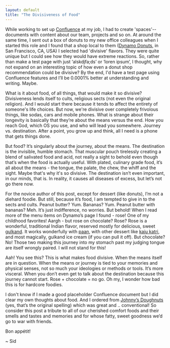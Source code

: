 ```yaml
---
layout: default
title: "The Divisiveness of Food"
---
```

 

While working to set up [Confluence](https://www.atlassian.com/software/confluence) at my job, I had to create 'spaces'-- documents with content about our team, projects and so on. At around the same time, I sent out a box of donuts to my new office colleagues when I started this role and I found that a shop local to them ([Dynamo Donuts](https://dynamodonut.com/), in San Francisco, CA, USA) I selected had 'divisive' flavors. They were quite unique but I could see how they would have extreme reactions. So, rather than make a test page with just ‘alskdjfa;ds’ or ‘loren ipsum’, I thought, why not expand on an interesting topic of how even a donut shop recommendation could be divisive? By the end, I'd have a test page using Confluence features and I’ll be 0.0001% better at understanding and writing. Maybe.

What is it about food, of all things, that would make it so divisive? Divisiveness lends itself to cults, religious sects (not even the original religion). And I would start there because it tends to affect the entirety of someone's life choices. But now, we're divisive over completely frivolous things, like sodas, cars and mobile phones. What is strange about their longevity is basically that they’re about the means versus the end. How you reach God, which OS you use, and who will lead you somewhere. Journey vs. destination. After a point, you grow up and think, all I need is a phone that gets things done.

But food? It’s singularly about the journey, about the means. The destination is the invisible, humble stomach. That muscular pouch tirelessly creating a blend of salivated food and acid, not really a sight to behold even though that’s when the food is actually useful. With plated, culinary grade food, it’s all about the means - the tongue, the palate, the chew, the whiff and the sight. Maybe that's why it's so divisive. The destination isn’t even important, in our minds, that is. In reality, it causes all diseases of excess, but let’s not go there now.

For the novice author of this post, except for dessert (like donuts), I’m not a diehard foodie. But still, because it’s food, I am tempted to give in to the sects and cults. Peanut butter? Yum. Bananas? Yum. Peanut butter with bananas? Meh. It’s just indifference, no worries. But behold! When I read more of the menu items on Dynamo’s page I found - rose! One of my childhood favorites! Aargh - but rose on chocolate? Rose? Rose is a wonderful, traditional Indian flavor, reserved mostly for delicious, sweet [gulkand](https://www.youtube.com/watch?v=UDrbexsYB-A). It works wonderfully with [paan](https://rakskitchen.net/sweet-paan-recipe-meetha-paan-preparation/), with other dessert like [kaju katri](https://www.jcookingodyssey.com/2018/10/20/badam-gulkand-katli/), and most magically, gulkand ice cream (if you can pull it off). But chocolate? No! Those two making this journey into my stomach past my judging tongue are itself wrongly paired. I will not stand for this!

Aah! You see this? This is what makes food divisive. When the means itself are in question. When the means or journey is tied to your memories and physical senses, not so much your ideologies or methods or tools. It’s more visceral. When you don’t even get to talk about the destination because this journey cannot start. Rose + chocolate = no go. Oh my, I wonder how bad this is for hardcore foodies.

I don't know if I made a good placeholder Confluence document but I did clear my own thoughts about food. And I ordered from [Johnny’s Doughnuts](https://www.johnnydoughnuts.com/) (yes, that’s the original spelling) which was great and .. conventional! So consider this post a tribute to all of our cherished comfort foods and their smells and tastes and memories and for whose fatty, sweet goodness we’d go to war with friends. 

Bon appétit!

~ Sid